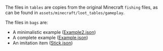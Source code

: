 The files in `tables` are copies from the original Minecraft `fishing` files, as can be found in `assets/minecraft/loot_tables/gameplay`.

The files in `bags` are:
- A minimalistic example ([Example2.json](bags/Example2.json))
- A complete example ([Example.json](bags/Example.json))
- An imitation item ([Stick.json](bags/Stick.json))
